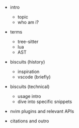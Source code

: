- intro

  - topic
  - who am i?

- terms

  - tree-sitter
  - lua
  - AST

- biscuits (history)

  - inspiration
  - vscode (briefly)

- biscuits (technical)

  - usage intro
  - dive into specific snippets

- nvim plugins and relevant APIs

- citations and outro
